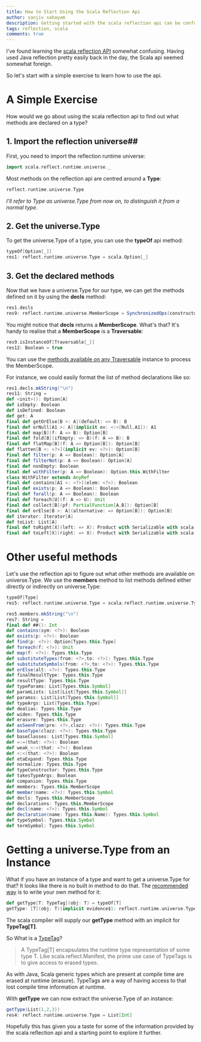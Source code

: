 ```yaml
---
title: How to Start Using the Scala Reflection Api
author: sanjiv sahayam
description: Getting started with the scala reflection api can be confusing and foreign. This provides you with some simple ways to start using the reflection api productively.
tags: reflection, scala
comments: true
---
```


I've found learning the [scala reflection API](http://www.scala-lang.org/api/2.11.1/scala-reflect/index.html#scala.reflect.api.package) somewhat confusing. Having used Java reflection pretty easily back in the day, the Scala api seemed somewhat foreign.

So let's start with a simple exercise to learn how to use the api.

# A Simple Exercise #

How would we go about using the scala reflection api to find out what methods are declared on a type?

## 1. Import the reflection universe##

First, you need to import the reflection runtime universe:

```{.scala .scrollx}
import scala.reflect.runtime.universe._
```

Most methods on the reflection api are centred around a __Type__:

```{.scala .scrollx}
reflect.runtime.universe.Type
```

_I'll refer to Type as universe.Type from now on, to distinguish it from a normal type_.

## 2. Get the universe.Type ##

To get the universe.Type of a type, you can use the __typeOf__ api method:

```{.scala .scrollx}
typeOf[Option[_]]
res1: reflect.runtime.universe.Type = scala.Option[_]
```

## 3. Get the declared methods ##

Now that we have a universe.Type for our type, we can get the methods defined on it by using the __decls__ method:

```{.scala .scrollx}
res1.decls
res9: reflect.runtime.universe.MemberScope = SynchronizedOps(constructor Option, method isEmpty, method isDefined, method get, method getOrElse, method orNull, method map, method fold, method flatMap, method flatten, method filter, method filterNot, method nonEmpty, method withFilter, class WithFilter, method contains, method exists, method forall, method foreach, method collect, method orElse, method iterator, method toList, method toRight, method toLeft)
```

You might notice that __decls__ returns a __MemberScope__. What's that? It's handy to realise that a __MemberScope__ is a __Traversable__:

```{.scala .scrollx}
res9.isInstanceOf[Traversable[_]]
res12: Boolean = true
```

You can use the [methods available on any Traversable](http://www.scala-lang.org/files/archive/nightly/docs/library/index.html#scala.collection.Traversable) instance to process the MemberScope.

For instance, we could easily format the list of method declarations like so:

```{.scala .scrollx}
res1.decls.mkString("\n")
res11: String =
def <init>(): Option[A]
def isEmpty: Boolean
def isDefined: Boolean
def get: A
final def getOrElse[B >: A](default: => B): B
final def orNull[A1 >: A](implicit ev: <:<[Null,A1]): A1
final def map[B](f: A => B): Option[B]
final def fold[B](ifEmpty: => B)(f: A => B): B
final def flatMap[B](f: A => Option[B]): Option[B]
def flatten[B <: <?>](implicit ev: <?>): Option[B]
final def filter(p: A => Boolean): Option[A]
final def filterNot(p: A => Boolean): Option[A]
final def nonEmpty: Boolean
final def withFilter(p: A => Boolean): Option.this.WithFilter
class WithFilter extends AnyRef
final def contains[A1 <: <?>](elem: <?>): Boolean
final def exists(p: A => Boolean): Boolean
final def forall(p: A => Boolean): Boolean
final def foreach[U](f: A => U): Unit
final def collect[B](pf: PartialFunction[A,B]): Option[B]
final def orElse[B >: A](alternative: => Option[B]): Option[B]
def iterator: Iterator[A]
def toList: List[A]
final def toRight[X](left: => X): Product with Serializable with scala.util.Either[X,A]
final def toLeft[X](right: => X): Product with Serializable with scala.util.Either[A,X]
```

# Other useful methods #

Let's use the reflection api to figure out what other methods are available on universe.Type. We use the __members__ method to list methods defined either directly or indirectly on universe.Type:

```{.scala .scrollx}
typeOf[Type]
res5: reflect.runtime.universe.Type = scala.reflect.runtime.universe.Type

res5.members.mkString("\n")
res7: String =
final def ##(): Int
def contains(sym: <?>): Boolean
def exists(p: <?>): Boolean
def find(p: <?>): Option[Types.this.Type]
def foreach(f: <?>): Unit
def map(f: <?>): Types.this.Type
def substituteTypes(from: <?>,to: <?>): Types.this.Type
def substituteSymbols(from: <?>,to: <?>): Types.this.Type
def orElse(alt: <?>): Types.this.Type
def finalResultType: Types.this.Type
def resultType: Types.this.Type
def typeParams: List[Types.this.Symbol]
def paramLists: List[List[Types.this.Symbol]]
def paramss: List[List[Types.this.Symbol]]
def typeArgs: List[Types.this.Type]
def dealias: Types.this.Type
def widen: Types.this.Type
def erasure: Types.this.Type
def asSeenFrom(pre: <?>,clazz: <?>): Types.this.Type
def baseType(clazz: <?>): Types.this.Type
def baseClasses: List[Types.this.Symbol]
def =:=(that: <?>): Boolean
def weak_<:<(that: <?>): Boolean
def <:<(that: <?>): Boolean
def etaExpand: Types.this.Type
def normalize: Types.this.Type
def typeConstructor: Types.this.Type
def takesTypeArgs: Boolean
def companion: Types.this.Type
def members: Types.this.MemberScope
def member(name: <?>): Types.this.Symbol
def decls: Types.this.MemberScope
def declarations: Types.this.MemberScope
def decl(name: <?>): Types.this.Symbol
def declaration(name: Types.this.Name): Types.this.Symbol
def typeSymbol: Types.this.Symbol
def termSymbol: Types.this.Symbol
```

# Getting a universe.Type from an Instance #

What if you have an instance of a type and want to get a universe.Type for that? It looks like there is no built in method to do that. The [recommended way](http://docs.scala-lang.org/overviews/reflection/symbols-trees-types.html) is to write your own method for it:

```{.scala .scrollx}
def getType[T: TypeTag](obj: T) = typeOf[T]
getType: [T](obj: T)(implicit evidence$1: reflect.runtime.universe.TypeTag[T])reflect.runtime.universe.Type
```

The scala compiler will supply our __getType__ method with an implicit for __TypeTag[T]__.

So What is a [TypeTag](http://www.scala-lang.org/api/2.11.1/scala-reflect/index.html#scala.reflect.api.TypeTags)?

> A TypeTag[T] encapsulates the runtime type representation of some type T. Like scala.reflect.Manifest, the prime use case of TypeTags is to give access to erased types.

As with Java, Scala generic types which are present at compile time are erased at runtime (erasure). TypeTags are a way of having access to that lost compile time information at runtime.

With __getType__ we can now extract the universe.Type of an instance:

```{.scala .scrollx}
getType(List(1,2,3))
res4: reflect.runtime.universe.Type = List[Int]
```

Hopefully this has given you a taste for some of the information provided by the scala reflection api and a starting point to explore it further.